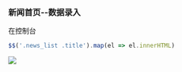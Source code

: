### 新闻首页--数据录入
在控制台

```js
$$('.news_list .title').map(el => el.innerHTML)  
```



![](http://qn.huat.xyz/content/20201002165015.png)

